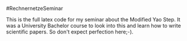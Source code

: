 #RechnernetzeSeminar

This is the full latex code for my seminar about the Modified Yao Step. It was a University Bachelor course to look into this and learn how to write scientific papers. So don't expect perfection here;-).
